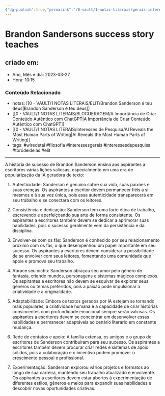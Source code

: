 ```yaml
---
{"dg-publish":true,"permalink":"/0-vault/1-notas-literais/gerais-interesses/a-historia-de-sucesso-de-brandon-sanderson-ensina/","tags":["wiredetal","filosofia","interessesgerais","interessesdepesquisa","toródeideias"],"dgHomeLink":true,"dgShowLocalGraph":true,"dgShowFileTree":true,"dgEnableSearch":true,"noteIcon":""}
---
```


# Brandon Sandersons success story teaches

## criado em: 
-  Ano, Mês e dia: 2023-03-27
- Hora: 10:15

### Conteúdo Relacionado
- notas: [[0 - VAULT/1 NOTAS LITERAIS/ELIT/Brandon Sanderson é teu deus\|Brandon Sanderson é teu deus]]
- [[0 - VAULT/1 NOTAS LITERAIS/BLOGUERAGEM/A Importância de Criar Conteúdo Autêntico com ChatGPT\|A Importância de Criar Conteúdo Autêntico com ChatGPT]]
- [[0 - VAULT/1 NOTAS LITERAIS/Interesses de Pesquisa/AI Reveals the Most Human Parts of Writing\|AI Reveals the Most Human Parts of Writing]]
- tags: #wiredetal #filosofia #interessesgerais #interessesdepesquisa #toródeideias #elit 
---
A história de sucesso de Brandon Sanderson ensina aos aspirantes a escritores várias lições valiosas, especialmente em uma era de popularização da IA geradora de texto:

1.  Autenticidade: Sanderson é genuíno sobre sua vida, suas paixões e suas crenças. Os aspirantes a escritor devem permanecer fiéis a si mesmos e à sua voz única, pois essa autenticidade transparecerá em seu trabalho e se conectará com os leitores.
    
2.  Consistência e dedicação: Sanderson tem uma forte ética de trabalho, escrevendo e aperfeiçoando sua arte de forma consistente. Os aspirantes a escritores também devem se dedicar a aprimorar suas habilidades, pois o sucesso geralmente vem da persistência e da disciplina.
    
3.  Envolver-se com os fãs: Sanderson é conhecido por seu relacionamento próximo com os fãs, o que desempenhou um papel importante em seu sucesso. Os aspirantes a escritores devem considerar a possibilidade de se envolver com seus leitores, fomentando uma comunidade que apoie e promova seu trabalho.
    
4.  Abrace seu nicho: Sanderson abraçou seu amor pelo gênero de fantasia, criando mundos, personagens e sistemas mágicos complexos. Os aspirantes a escritores não devem se esquivar de explorar seus gêneros ou temas preferidos, pois a paixão pode impulsionar a criatividade e a originalidade.
    
5.  Adaptabilidade: Embora os textos gerados por IA estejam se tornando mais populares, a criatividade humana e a capacidade de criar histórias convincentes com profundidade emocional sempre serão valiosas. Os aspirantes a escritores devem se concentrar em desenvolver essas habilidades e permanecer adaptáveis ao cenário literário em constante mudança.
	   
6.   Rede de contatos e apoio: A família extensa, os amigos e o grupo de escritores de Sanderson contribuíram para seu sucesso. Os aspirantes a escritores também devem procurar criar redes e sistemas de apoio sólidos, pois a colaboração e o incentivo podem promover o crescimento pessoal e profissional.
    
7.   Experimentação: Sanderson explorou vários projetos e formatos ao longo de sua carreira, mantendo seu trabalho atualizado e envolvente. Os aspirantes a escritores devem estar abertos à experimentação de diferentes estilos, gêneros e meios para expandir suas habilidades e descobrir novas oportunidades criativas.